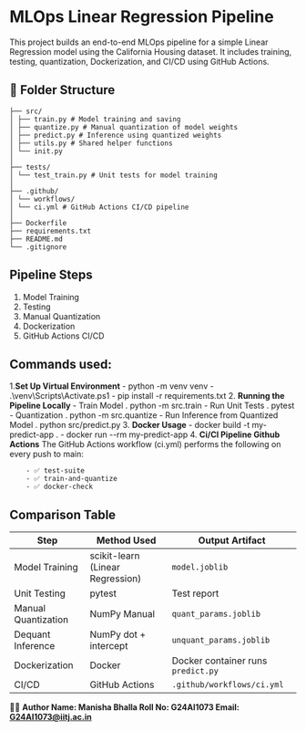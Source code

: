 # MLOps Linear Regression Pipeline

This project builds an end-to-end MLOps pipeline for a simple Linear Regression model using the California Housing dataset. It includes training, testing, quantization, Dockerization, and CI/CD using GitHub Actions.

## 📁 Folder Structure
```
├── src/
│ ├── train.py # Model training and saving
│ ├── quantize.py # Manual quantization of model weights
│ ├── predict.py # Inference using quantized weights
│ ├── utils.py # Shared helper functions
│ └── init.py
│
├── tests/
│ └── test_train.py # Unit tests for model training
│
├── .github/
│ └── workflows/
│ └── ci.yml # GitHub Actions CI/CD pipeline
│
├── Dockerfile
├── requirements.txt
├── README.md
└── .gitignore
```

## Pipeline Steps

1. Model Training
2. Testing
3. Manual Quantization
4. Dockerization
5. GitHub Actions CI/CD

## Commands used:

1.**Set Up Virtual Environment**
    - python -m venv venv
    - .\venv\Scripts\Activate.ps1 
    - pip install -r requirements.txt
2. **Running the Pipeline Locally**
    - Train Model 
        .  python -m src.train
    - Run Unit Tests
        . pytest
    - Quantization
        . python -m src.quantize
    - Run Inference from Quantized Model
        . python src/predict.py
3. **Docker Usage**
    - docker build -t my-predict-app .
    - docker run --rm my-predict-app
4. **Ci/CI Pipeline Github Actions**
    The GitHub Actions workflow (ci.yml) performs the following on every push to main:
   
        - ✅ test-suite
        - ✅ train-and-quantize
        - ✅ docker-check

## Comparison Table

| Step               | Method Used        | Output Artifact        |
|--------------------|--------------------|------------------------|
| Model Training     | scikit-learn (Linear Regression)      | `model.joblib`         |
| Unit Testing       | pytest             | Test report              |
| Manual Quantization       | NumPy Manual       | `quant_params.joblib`  |
| Dequant Inference    | NumPy dot + intercept | `unquant_params.joblib` |
| Dockerization      | Docker             | Docker container runs `predict.py`        |
| CI/CD              | GitHub Actions     | `.github/workflows/ci.yml`          |

🧑‍💻 **Author
Name: Manisha Bhalla
Roll No: G24AI1073
Email: G24AI1073@iitj.ac.in**
